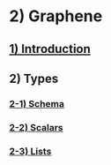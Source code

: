 # 2) Graphene



<a href="2_graphene/01_intro.md">

## 1) Introduction
</a>







## 2) Types





<a href="2_graphene/02_1_schema.md">

### 2-1) Schema
</a>


<a href="2_graphene/02_2_scalars.md">

### 2-2) Scalars
</a>


<a href="2_graphene/02_3_lists.md">

### 2-3) Lists
</a>










